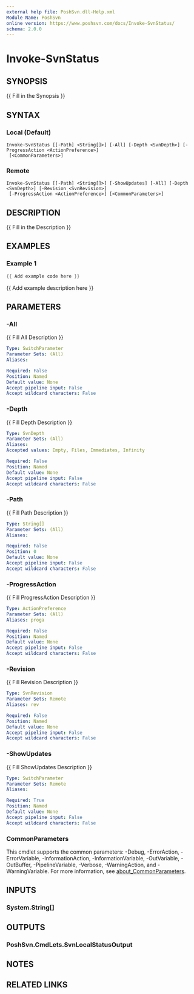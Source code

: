 ```yaml
---
external help file: PoshSvn.dll-Help.xml
Module Name: PoshSvn
online version: https://www.poshsvn.com/docs/Invoke-SvnStatus/
schema: 2.0.0
---
```


# Invoke-SvnStatus

## SYNOPSIS
{{ Fill in the Synopsis }}

## SYNTAX

### Local (Default)
```
Invoke-SvnStatus [[-Path] <String[]>] [-All] [-Depth <SvnDepth>] [-ProgressAction <ActionPreference>]
 [<CommonParameters>]
```

### Remote
```
Invoke-SvnStatus [[-Path] <String[]>] [-ShowUpdates] [-All] [-Depth <SvnDepth>] [-Revision <SvnRevision>]
 [-ProgressAction <ActionPreference>] [<CommonParameters>]
```

## DESCRIPTION
{{ Fill in the Description }}

## EXAMPLES

### Example 1
```powershell
{{ Add example code here }}
```

{{ Add example description here }}

## PARAMETERS

### -All
{{ Fill All Description }}

```yaml
Type: SwitchParameter
Parameter Sets: (All)
Aliases:

Required: False
Position: Named
Default value: None
Accept pipeline input: False
Accept wildcard characters: False
```

### -Depth
{{ Fill Depth Description }}

```yaml
Type: SvnDepth
Parameter Sets: (All)
Aliases:
Accepted values: Empty, Files, Immediates, Infinity

Required: False
Position: Named
Default value: None
Accept pipeline input: False
Accept wildcard characters: False
```

### -Path
{{ Fill Path Description }}

```yaml
Type: String[]
Parameter Sets: (All)
Aliases:

Required: False
Position: 0
Default value: None
Accept pipeline input: False
Accept wildcard characters: False
```

### -ProgressAction
{{ Fill ProgressAction Description }}

```yaml
Type: ActionPreference
Parameter Sets: (All)
Aliases: proga

Required: False
Position: Named
Default value: None
Accept pipeline input: False
Accept wildcard characters: False
```

### -Revision
{{ Fill Revision Description }}

```yaml
Type: SvnRevision
Parameter Sets: Remote
Aliases: rev

Required: False
Position: Named
Default value: None
Accept pipeline input: False
Accept wildcard characters: False
```

### -ShowUpdates
{{ Fill ShowUpdates Description }}

```yaml
Type: SwitchParameter
Parameter Sets: Remote
Aliases:

Required: True
Position: Named
Default value: None
Accept pipeline input: False
Accept wildcard characters: False
```

### CommonParameters
This cmdlet supports the common parameters: -Debug, -ErrorAction, -ErrorVariable, -InformationAction, -InformationVariable, -OutVariable, -OutBuffer, -PipelineVariable, -Verbose, -WarningAction, and -WarningVariable. For more information, see [about_CommonParameters](http://go.microsoft.com/fwlink/?LinkID=113216).

## INPUTS

### System.String[]

## OUTPUTS

### PoshSvn.CmdLets.SvnLocalStatusOutput

## NOTES

## RELATED LINKS

